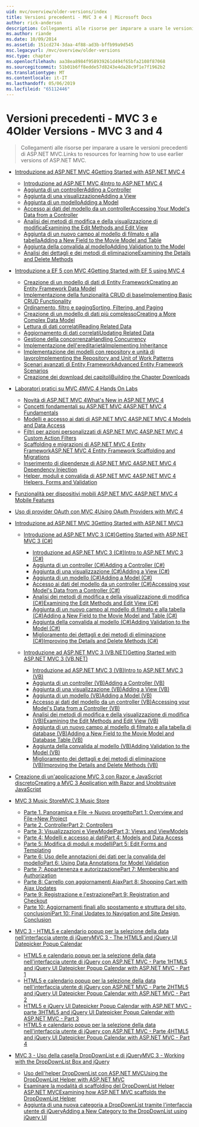 ```yaml
---
uid: mvc/overview/older-versions/index
title: Versioni precedenti - MVC 3 e 4 | Microsoft Docs
author: rick-anderson
description: Collegamenti alle risorse per imparare a usare le versioni precedenti di ASP.NET MVC.
ms.author: riande
ms.date: 10/09/2014
ms.assetid: 151cd274-3daa-4f88-ad3b-bffb99a9d545
msc.legacyurl: /mvc/overview/older-versions
msc.type: chapter
ms.openlocfilehash: aa38ea8984f958939261d494f65bfa2108f87068
ms.sourcegitcommit: 51b01b6ff8edde57d8243e4da28c9f1e7f1962b2
ms.translationtype: MT
ms.contentlocale: it-IT
ms.lasthandoff: 05/06/2019
ms.locfileid: "65112446"
---
```

# <a name="older-versions---mvc-3-and-4"></a><span data-ttu-id="db8ab-103">Versioni precedenti - MVC 3 e 4</span><span class="sxs-lookup"><span data-stu-id="db8ab-103">Older Versions - MVC 3 and 4</span></span>

> <span data-ttu-id="db8ab-104">Collegamenti alle risorse per imparare a usare le versioni precedenti di ASP.NET MVC.</span><span class="sxs-lookup"><span data-stu-id="db8ab-104">Links to resources for learning how to use earlier versions of ASP.NET MVC.</span></span>

- [<span data-ttu-id="db8ab-105">Introduzione ad ASP.NET MVC 4</span><span class="sxs-lookup"><span data-stu-id="db8ab-105">Getting Started with ASP.NET MVC 4</span></span>](getting-started-with-aspnet-mvc4/index.md)

    - [<span data-ttu-id="db8ab-106">Introduzione ad ASP.NET MVC 4</span><span class="sxs-lookup"><span data-stu-id="db8ab-106">Intro to ASP.NET MVC 4</span></span>](getting-started-with-aspnet-mvc4/intro-to-aspnet-mvc-4.md)
    - [<span data-ttu-id="db8ab-107">Aggiunta di un controller</span><span class="sxs-lookup"><span data-stu-id="db8ab-107">Adding a Controller</span></span>](getting-started-with-aspnet-mvc4/adding-a-controller.md)
    - [<span data-ttu-id="db8ab-108">Aggiunta di una visualizzazione</span><span class="sxs-lookup"><span data-stu-id="db8ab-108">Adding a View</span></span>](getting-started-with-aspnet-mvc4/adding-a-view.md)
    - [<span data-ttu-id="db8ab-109">Aggiunta di un modello</span><span class="sxs-lookup"><span data-stu-id="db8ab-109">Adding a Model</span></span>](getting-started-with-aspnet-mvc4/adding-a-model.md)
    - [<span data-ttu-id="db8ab-110">Accesso ai dati del modello da un controller</span><span class="sxs-lookup"><span data-stu-id="db8ab-110">Accessing Your Model's Data from a Controller</span></span>](getting-started-with-aspnet-mvc4/accessing-your-models-data-from-a-controller.md)
    - [<span data-ttu-id="db8ab-111">Analisi dei metodi di modifica e della visualizzazione di modifica</span><span class="sxs-lookup"><span data-stu-id="db8ab-111">Examining the Edit Methods and Edit View</span></span>](getting-started-with-aspnet-mvc4/examining-the-edit-methods-and-edit-view.md)
    - [<span data-ttu-id="db8ab-112">Aggiunta di un nuovo campo al modello di filmato e alla tabella</span><span class="sxs-lookup"><span data-stu-id="db8ab-112">Adding a New Field to the Movie Model and Table</span></span>](getting-started-with-aspnet-mvc4/adding-a-new-field-to-the-movie-model-and-table.md)
    - [<span data-ttu-id="db8ab-113">Aggiunta della convalida al modello</span><span class="sxs-lookup"><span data-stu-id="db8ab-113">Adding Validation to the Model</span></span>](getting-started-with-aspnet-mvc4/adding-validation-to-the-model.md)
    - [<span data-ttu-id="db8ab-114">Analisi dei dettagli e dei metodi di eliminazione</span><span class="sxs-lookup"><span data-stu-id="db8ab-114">Examining the Details and Delete Methods</span></span>](getting-started-with-aspnet-mvc4/examining-the-details-and-delete-methods.md)
- [<span data-ttu-id="db8ab-115">Introduzione a EF 5 con MVC 4</span><span class="sxs-lookup"><span data-stu-id="db8ab-115">Getting Started with EF 5 using MVC 4</span></span>](getting-started-with-ef-5-using-mvc-4/index.md)

    - [<span data-ttu-id="db8ab-116">Creazione di un modello di dati di Entity Framework</span><span class="sxs-lookup"><span data-stu-id="db8ab-116">Creating an Entity Framework Data Model</span></span>](getting-started-with-ef-5-using-mvc-4/creating-an-entity-framework-data-model-for-an-asp-net-mvc-application.md)
    - [<span data-ttu-id="db8ab-117">Implementazione della funzionalità CRUD di base</span><span class="sxs-lookup"><span data-stu-id="db8ab-117">Implementing Basic CRUD Functionality</span></span>](getting-started-with-ef-5-using-mvc-4/implementing-basic-crud-functionality-with-the-entity-framework-in-asp-net-mvc-application.md)
    - [<span data-ttu-id="db8ab-118">Ordinamento, filtro e paging</span><span class="sxs-lookup"><span data-stu-id="db8ab-118">Sorting, Filtering, and Paging</span></span>](getting-started-with-ef-5-using-mvc-4/sorting-filtering-and-paging-with-the-entity-framework-in-an-asp-net-mvc-application.md)
    - [<span data-ttu-id="db8ab-119">Creazione di un modello di dati più complesso</span><span class="sxs-lookup"><span data-stu-id="db8ab-119">Creating a More Complex Data Model</span></span>](getting-started-with-ef-5-using-mvc-4/creating-a-more-complex-data-model-for-an-asp-net-mvc-application.md)
    - [<span data-ttu-id="db8ab-120">Lettura di dati correlati</span><span class="sxs-lookup"><span data-stu-id="db8ab-120">Reading Related Data</span></span>](getting-started-with-ef-5-using-mvc-4/reading-related-data-with-the-entity-framework-in-an-asp-net-mvc-application.md)
    - [<span data-ttu-id="db8ab-121">Aggiornamento di dati correlati</span><span class="sxs-lookup"><span data-stu-id="db8ab-121">Updating Related Data</span></span>](getting-started-with-ef-5-using-mvc-4/updating-related-data-with-the-entity-framework-in-an-asp-net-mvc-application.md)
    - [<span data-ttu-id="db8ab-122">Gestione della concorrenza</span><span class="sxs-lookup"><span data-stu-id="db8ab-122">Handling Concurrency</span></span>](getting-started-with-ef-5-using-mvc-4/handling-concurrency-with-the-entity-framework-in-an-asp-net-mvc-application.md)
    - [<span data-ttu-id="db8ab-123">Implementazione dell'ereditarietà</span><span class="sxs-lookup"><span data-stu-id="db8ab-123">Implementing Inheritance</span></span>](getting-started-with-ef-5-using-mvc-4/implementing-inheritance-with-the-entity-framework-in-an-asp-net-mvc-application.md)
    - [<span data-ttu-id="db8ab-124">Implementazione dei modelli con repository e unità di lavoro</span><span class="sxs-lookup"><span data-stu-id="db8ab-124">Implementing the Repository and Unit of Work Patterns</span></span>](getting-started-with-ef-5-using-mvc-4/implementing-the-repository-and-unit-of-work-patterns-in-an-asp-net-mvc-application.md)
    - [<span data-ttu-id="db8ab-125">Scenari avanzati di Entity Framework</span><span class="sxs-lookup"><span data-stu-id="db8ab-125">Advanced Entity Framework Scenarios</span></span>](getting-started-with-ef-5-using-mvc-4/advanced-entity-framework-scenarios-for-an-mvc-web-application.md)
    - [<span data-ttu-id="db8ab-126">Creazione dei download dei capitoli</span><span class="sxs-lookup"><span data-stu-id="db8ab-126">Building the Chapter Downloads</span></span>](getting-started-with-ef-5-using-mvc-4/building-the-ef5-mvc4-chapter-downloads.md)
- [<span data-ttu-id="db8ab-127">Laboratori pratici su MVC 4</span><span class="sxs-lookup"><span data-stu-id="db8ab-127">MVC 4 Hands On Labs</span></span>](hands-on-labs/index.md)

    - [<span data-ttu-id="db8ab-128">Novità di ASP.NET MVC 4</span><span class="sxs-lookup"><span data-stu-id="db8ab-128">What's New in ASP.NET MVC 4</span></span>](hands-on-labs/whats-new-in-aspnet-mvc-4.md)
    - [<span data-ttu-id="db8ab-129">Concetti fondamentali su ASP.NET MVC 4</span><span class="sxs-lookup"><span data-stu-id="db8ab-129">ASP.NET MVC 4 Fundamentals</span></span>](hands-on-labs/aspnet-mvc-4-fundamentals.md)
    - [<span data-ttu-id="db8ab-130">Modelli e accesso ai dati di ASP.NET MVC 4</span><span class="sxs-lookup"><span data-stu-id="db8ab-130">ASP.NET MVC 4 Models and Data Access</span></span>](hands-on-labs/aspnet-mvc-4-models-and-data-access.md)
    - [<span data-ttu-id="db8ab-131">Filtri per azioni personalizzati di ASP.NET MVC 4</span><span class="sxs-lookup"><span data-stu-id="db8ab-131">ASP.NET MVC 4 Custom Action Filters</span></span>](hands-on-labs/aspnet-mvc-4-custom-action-filters.md)
    - [<span data-ttu-id="db8ab-132">Scaffolding e migrazioni di ASP.NET MVC 4 Entity Framework</span><span class="sxs-lookup"><span data-stu-id="db8ab-132">ASP.NET MVC 4 Entity Framework Scaffolding and Migrations</span></span>](hands-on-labs/aspnet-mvc-4-entity-framework-scaffolding-and-migrations.md)
    - [<span data-ttu-id="db8ab-133">Inserimento di dipendenze di ASP.NET MVC 4</span><span class="sxs-lookup"><span data-stu-id="db8ab-133">ASP.NET MVC 4 Dependency Injection</span></span>](hands-on-labs/aspnet-mvc-4-dependency-injection.md)
    - [<span data-ttu-id="db8ab-134">Helper, moduli e convalida di ASP.NET MVC 4</span><span class="sxs-lookup"><span data-stu-id="db8ab-134">ASP.NET MVC 4 Helpers, Forms and Validation</span></span>](hands-on-labs/aspnet-mvc-4-helpers-forms-and-validation.md)
- [<span data-ttu-id="db8ab-135">Funzionalità per dispositivi mobili ASP.NET MVC 4</span><span class="sxs-lookup"><span data-stu-id="db8ab-135">ASP.NET MVC 4 Mobile Features</span></span>](aspnet-mvc-4-mobile-features.md)
- [<span data-ttu-id="db8ab-136">Uso di provider OAuth con MVC 4</span><span class="sxs-lookup"><span data-stu-id="db8ab-136">Using OAuth Providers with MVC 4</span></span>](using-oauth-providers-with-mvc.md)
- [<span data-ttu-id="db8ab-137">Introduzione ad ASP.NET MVC 3</span><span class="sxs-lookup"><span data-stu-id="db8ab-137">Getting Started with ASP.NET MVC3</span></span>](getting-started-with-aspnet-mvc3/index.md)

    - [<span data-ttu-id="db8ab-138">Introduzione ad ASP.NET MVC 3 (C#)</span><span class="sxs-lookup"><span data-stu-id="db8ab-138">Getting Started with ASP.NET MVC 3 (C#)</span></span>](getting-started-with-aspnet-mvc3/cs/index.md)

        - [<span data-ttu-id="db8ab-139">Introduzione ad ASP.NET MVC 3 (C#)</span><span class="sxs-lookup"><span data-stu-id="db8ab-139">Intro to ASP.NET MVC 3 (C#)</span></span>](getting-started-with-aspnet-mvc3/cs/intro-to-aspnet-mvc-3.md)
        - [<span data-ttu-id="db8ab-140">Aggiunta di un controller (C#)</span><span class="sxs-lookup"><span data-stu-id="db8ab-140">Adding a Controller (C#)</span></span>](getting-started-with-aspnet-mvc3/cs/adding-a-controller.md)
        - [<span data-ttu-id="db8ab-141">Aggiunta di una visualizzazione (C#)</span><span class="sxs-lookup"><span data-stu-id="db8ab-141">Adding a View (C#)</span></span>](getting-started-with-aspnet-mvc3/cs/adding-a-view.md)
        - [<span data-ttu-id="db8ab-142">Aggiunta di un modello (C#)</span><span class="sxs-lookup"><span data-stu-id="db8ab-142">Adding a Model (C#)</span></span>](getting-started-with-aspnet-mvc3/cs/adding-a-model.md)
        - [<span data-ttu-id="db8ab-143">Accesso ai dati del modello da un controller (C#)</span><span class="sxs-lookup"><span data-stu-id="db8ab-143">Accessing your Model's Data from a Controller (C#)</span></span>](getting-started-with-aspnet-mvc3/cs/accessing-your-models-data-from-a-controller.md)
        - [<span data-ttu-id="db8ab-144">Analisi dei metodi di modifica e della visualizzazione di modifica (C#)</span><span class="sxs-lookup"><span data-stu-id="db8ab-144">Examining the Edit Methods and Edit View (C#)</span></span>](getting-started-with-aspnet-mvc3/cs/examining-the-edit-methods-and-edit-view.md)
        - [<span data-ttu-id="db8ab-145">Aggiunta di un nuovo campo al modello di filmato e alla tabella (C#)</span><span class="sxs-lookup"><span data-stu-id="db8ab-145">Adding a New Field to the Movie Model and Table (C#)</span></span>](getting-started-with-aspnet-mvc3/cs/adding-a-new-field.md)
        - [<span data-ttu-id="db8ab-146">Aggiunta della convalida al modello (C#)</span><span class="sxs-lookup"><span data-stu-id="db8ab-146">Adding Validation to the Model (C#)</span></span>](getting-started-with-aspnet-mvc3/cs/adding-validation-to-the-model.md)
        - [<span data-ttu-id="db8ab-147">Miglioramento dei dettagli e dei metodi di eliminazione (C#)</span><span class="sxs-lookup"><span data-stu-id="db8ab-147">Improving the Details and Delete Methods (C#)</span></span>](getting-started-with-aspnet-mvc3/cs/improving-the-details-and-delete-methods.md)
    - [<span data-ttu-id="db8ab-148">Introduzione ad ASP.NET MVC 3 (VB.NET)</span><span class="sxs-lookup"><span data-stu-id="db8ab-148">Getting Started with ASP.NET MVC 3 (VB.NET)</span></span>](getting-started-with-aspnet-mvc3/vb/index.md)

        - [<span data-ttu-id="db8ab-149">Introduzione ad ASP.NET MVC 3 (VB)</span><span class="sxs-lookup"><span data-stu-id="db8ab-149">Intro to ASP.NET MVC 3 (VB)</span></span>](getting-started-with-aspnet-mvc3/vb/intro-to-aspnet-mvc-3.md)
        - [<span data-ttu-id="db8ab-150">Aggiunta di un controller (VB)</span><span class="sxs-lookup"><span data-stu-id="db8ab-150">Adding a Controller (VB)</span></span>](getting-started-with-aspnet-mvc3/vb/adding-a-controller.md)
        - [<span data-ttu-id="db8ab-151">Aggiunta di una visualizzazione (VB)</span><span class="sxs-lookup"><span data-stu-id="db8ab-151">Adding a View (VB)</span></span>](getting-started-with-aspnet-mvc3/vb/adding-a-view.md)
        - [<span data-ttu-id="db8ab-152">Aggiunta di un modello (VB)</span><span class="sxs-lookup"><span data-stu-id="db8ab-152">Adding a Model (VB)</span></span>](getting-started-with-aspnet-mvc3/vb/adding-a-model.md)
        - [<span data-ttu-id="db8ab-153">Accesso ai dati del modello da un controller (VB)</span><span class="sxs-lookup"><span data-stu-id="db8ab-153">Accessing your Model's Data from a Controller (VB)</span></span>](getting-started-with-aspnet-mvc3/vb/accessing-your-models-data-from-a-controller.md)
        - [<span data-ttu-id="db8ab-154">Analisi dei metodi di modifica e della visualizzazione di modifica (VB)</span><span class="sxs-lookup"><span data-stu-id="db8ab-154">Examining the Edit Methods and Edit View (VB)</span></span>](getting-started-with-aspnet-mvc3/vb/examining-the-edit-methods-and-edit-view.md)
        - [<span data-ttu-id="db8ab-155">Aggiunta di un nuovo campo al modello di filmato e alla tabella di database (VB)</span><span class="sxs-lookup"><span data-stu-id="db8ab-155">Adding a New Field to the Movie Model and Database Table (VB)</span></span>](getting-started-with-aspnet-mvc3/vb/adding-a-new-field.md)
        - [<span data-ttu-id="db8ab-156">Aggiunta della convalida al modello (VB)</span><span class="sxs-lookup"><span data-stu-id="db8ab-156">Adding Validation to the Model (VB)</span></span>](getting-started-with-aspnet-mvc3/vb/adding-validation-to-the-model.md)
        - [<span data-ttu-id="db8ab-157">Miglioramento dei dettagli e dei metodi di eliminazione (VB)</span><span class="sxs-lookup"><span data-stu-id="db8ab-157">Improving the Details and Delete Methods (VB)</span></span>](getting-started-with-aspnet-mvc3/vb/improving-the-details-and-delete-methods.md)
- [<span data-ttu-id="db8ab-158">Creazione di un'applicazione MVC 3 con Razor e JavaScript discreto</span><span class="sxs-lookup"><span data-stu-id="db8ab-158">Creating a MVC 3 Application with Razor and Unobtrusive JavaScript</span></span>](creating-a-mvc-3-application-with-razor-and-unobtrusive-javascript.md)
- [<span data-ttu-id="db8ab-159">MVC 3 Music Store</span><span class="sxs-lookup"><span data-stu-id="db8ab-159">MVC 3 Music Store</span></span>](mvc-music-store/index.md)

    - [<span data-ttu-id="db8ab-160">Parte 1. Panoramica e File -> Nuovo progetto</span><span class="sxs-lookup"><span data-stu-id="db8ab-160">Part 1: Overview and File->New Project</span></span>](mvc-music-store/mvc-music-store-part-1.md)
    - [<span data-ttu-id="db8ab-161">Parte 2. Controller</span><span class="sxs-lookup"><span data-stu-id="db8ab-161">Part 2: Controllers</span></span>](mvc-music-store/mvc-music-store-part-2.md)
    - [<span data-ttu-id="db8ab-162">Parte 3: Visualizzazioni e ViewModel</span><span class="sxs-lookup"><span data-stu-id="db8ab-162">Part 3: Views and ViewModels</span></span>](mvc-music-store/mvc-music-store-part-3.md)
    - [<span data-ttu-id="db8ab-163">Parte 4: Modelli e accesso ai dati</span><span class="sxs-lookup"><span data-stu-id="db8ab-163">Part 4: Models and Data Access</span></span>](mvc-music-store/mvc-music-store-part-4.md)
    - [<span data-ttu-id="db8ab-164">Parte 5: Modifica di moduli e modelli</span><span class="sxs-lookup"><span data-stu-id="db8ab-164">Part 5: Edit Forms and Templating</span></span>](mvc-music-store/mvc-music-store-part-5.md)
    - [<span data-ttu-id="db8ab-165">Parte 6: Uso delle annotazioni dei dati per la convalida del modello</span><span class="sxs-lookup"><span data-stu-id="db8ab-165">Part 6: Using Data Annotations for Model Validation</span></span>](mvc-music-store/mvc-music-store-part-6.md)
    - [<span data-ttu-id="db8ab-166">Parte 7: Appartenenza e autorizzazione</span><span class="sxs-lookup"><span data-stu-id="db8ab-166">Part 7: Membership and Authorization</span></span>](mvc-music-store/mvc-music-store-part-7.md)
    - [<span data-ttu-id="db8ab-167">Parte 8: Carrello con aggiornamenti Ajax</span><span class="sxs-lookup"><span data-stu-id="db8ab-167">Part 8: Shopping Cart with Ajax Updates</span></span>](mvc-music-store/mvc-music-store-part-8.md)
    - [<span data-ttu-id="db8ab-168">Parte 9: Registrazione e l'estrazione</span><span class="sxs-lookup"><span data-stu-id="db8ab-168">Part 9: Registration and Checkout</span></span>](mvc-music-store/mvc-music-store-part-9.md)
    - [<span data-ttu-id="db8ab-169">Parte 10: Aggiornamenti finali allo spostamento e struttura del sito, conclusioni</span><span class="sxs-lookup"><span data-stu-id="db8ab-169">Part 10: Final Updates to Navigation and Site Design, Conclusion</span></span>](mvc-music-store/mvc-music-store-part-10.md)
- [<span data-ttu-id="db8ab-170">MVC 3 - HTML5 e calendario popup per la selezione della data nell'interfaccia utente di jQuery</span><span class="sxs-lookup"><span data-stu-id="db8ab-170">MVC 3 - The HTML5 and jQuery UI Datepicker Popup Calendar</span></span>](using-the-html5-and-jquery-ui-datepicker-popup-calendar-with-aspnet-mvc/index.md)

    - [<span data-ttu-id="db8ab-171">HTML5 e calendario popup per la selezione della data nell'interfaccia utente di jQuery con ASP.NET MVC - Parte 1</span><span class="sxs-lookup"><span data-stu-id="db8ab-171">HTML5 and jQuery UI Datepicker Popup Calendar with ASP.NET MVC - Part 1</span></span>](using-the-html5-and-jquery-ui-datepicker-popup-calendar-with-aspnet-mvc/using-the-html5-and-jquery-ui-datepicker-popup-calendar-with-aspnet-mvc-part-1.md)
    - [<span data-ttu-id="db8ab-172">HTML5 e calendario popup per la selezione della data nell'interfaccia utente di jQuery con ASP.NET MVC - Parte 2</span><span class="sxs-lookup"><span data-stu-id="db8ab-172">HTML5 and jQuery UI Datepicker Popup Calendar with ASP.NET MVC - Part 2</span></span>](using-the-html5-and-jquery-ui-datepicker-popup-calendar-with-aspnet-mvc/using-the-html5-and-jquery-ui-datepicker-popup-calendar-with-aspnet-mvc-part-2.md)
    - [<span data-ttu-id="db8ab-173">HTML5 e jQuery UI Datepicker Popup Calendar with ASP.NET MVC - parte 3</span><span class="sxs-lookup"><span data-stu-id="db8ab-173">HTML5 and jQuery UI Datepicker Popup Calendar with ASP.NET MVC - Part 3</span></span>](using-the-html5-and-jquery-ui-datepicker-popup-calendar-with-aspnet-mvc/using-the-html5-and-jquery-ui-datepicker-popup-calendar-with-aspnet-mvc-part-3.md)
    - [<span data-ttu-id="db8ab-174">HTML5 e calendario popup per la selezione della data nell'interfaccia utente di jQuery con ASP.NET MVC - Parte 4</span><span class="sxs-lookup"><span data-stu-id="db8ab-174">HTML5 and jQuery UI Datepicker Popup Calendar with ASP.NET MVC - Part 4</span></span>](using-the-html5-and-jquery-ui-datepicker-popup-calendar-with-aspnet-mvc/using-the-html5-and-jquery-ui-datepicker-popup-calendar-with-aspnet-mvc-part-4.md)
- [<span data-ttu-id="db8ab-175">MVC 3 - Uso della casella DropDownList e di jQuery</span><span class="sxs-lookup"><span data-stu-id="db8ab-175">MVC 3 - Working with the DropDownList Box and jQuery</span></span>](working-with-the-dropdownlist-box-and-jquery/index.md)

    - [<span data-ttu-id="db8ab-176">Uso dell'helper DropDownList con ASP.NET MVC</span><span class="sxs-lookup"><span data-stu-id="db8ab-176">Using the DropDownList Helper with ASP.NET MVC</span></span>](working-with-the-dropdownlist-box-and-jquery/using-the-dropdownlist-helper-with-aspnet-mvc.md)
    - [<span data-ttu-id="db8ab-177">Esaminare la modalità di scaffolding del DropDownList Helper ASP.NET MVC</span><span class="sxs-lookup"><span data-stu-id="db8ab-177">Examining how ASP.NET MVC scaffolds the DropDownList Helper</span></span>](working-with-the-dropdownlist-box-and-jquery/examining-how-aspnet-mvc-scaffolds-the-dropdownlist-helper.md)
    - [<span data-ttu-id="db8ab-178">Aggiunta di una nuova categoria a DropDownList tramite l'interfaccia utente di jQuery</span><span class="sxs-lookup"><span data-stu-id="db8ab-178">Adding a New Category to the DropDownList using jQuery UI</span></span>](working-with-the-dropdownlist-box-and-jquery/adding-a-new-category-to-the-dropdownlist-using-jquery-ui.md)
